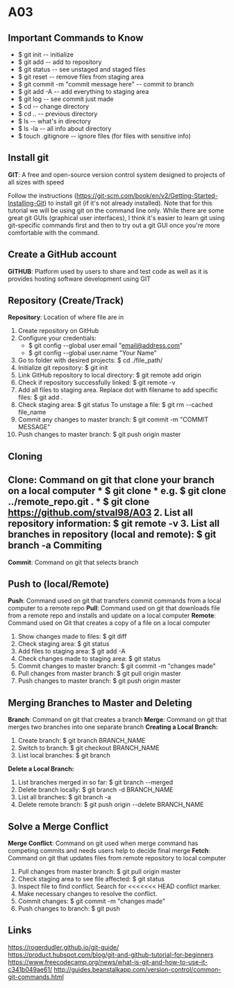 # A03
Important Commands to Know
--------------------------------
+ $ git init -- initialize
+ $ git add -- add to repository
+ $ git status -- see unstaged and staged files
+ $ git reset -- remove files from staging area
+ $ git commit -m "commit message here" -- commit to branch
+ $ git add -A -- add everything to staging area
+ $ git log -- see commit just made
+ $ cd  -- change directory
+ $ cd .. -- previous directory
+ $ ls -- what's in directory
+ $ ls -la -- all info about directory
+ $ touch .gitignore -- ignore files (for files with sensitive info)

Install git
-------------------
**GIT**: A free and open-source version control system designed to projects of all sizes with speed

Follow the instructions (https://git-scm.com/book/en/v2/Getting-Started-Installing-Git) to install git (if it's not already installed). Note that for this tutorial we will be using git on the command line only. While there are some great git GUIs (graphical user interfaces), I think it's easier to learn git using git-specific commands first and then to try out a git GUI once you're more comfortable with the command. 

Create a GitHub account
-------------------------------
**GITHUB**: Platform used by users to share and test code as well as it is provides hosting software development using GIT

Repository (Create/Track)
----------------------------
**Repository**: Location of where file are in
1. Create repository on GitHub
2. Configure your credentials: 
	* $ git config --global user.email "email@address.com"
	* $ git config --global user.name "Your Name"
4. Go to folder with desired projects: $ cd ./file_path/
5. Initialize git repository: $ git init
6. Link GitHub repository to local directory: 
	$ git remote add origin <repository URL>
7. Check if repository successfully linked:
	$ git remote -v
8. Add all files to staging area. Replace dot with filename to add specific files: 
	$ git add . 
9. Check staging area: $ git status
	To unstage a file: $ git rm --cached file_name 
10. Commit any changes to master branch: 
	$ git commit -m "COMMIT MESSAGE"
11. Push changes to master branch: $ git push origin master

Cloning
---------------------
**Clone**: Command on git that clone your branch on a local computer
	* $ git clone <repository URL> <WHERE U WANT TO CLONE>
	* e.g. $ git clone ../remote_repo.git .
		* $ git clone https://github.com/stval98/A03
2. List all repository information: $ git remote -v 
3. List all branches in repository (local and remote): $ git branch -a 
Commiting
----------------------
**Commit**: Command on git that selects branch


Push to (local/Remote)
-----------------------
**Push**: Command used on git that transfers commit commands from a local computer to a remote repo
**Pull**: Command used on git that downloads file from a remote repo and installs and update on a local computer
**Remote**: Command used on Git that creates a copy of a file on a local computer
1. Show changes made to files: $ git diff
2. Check staging area: $ git status
3. Add files to staging area: $ git add -A
4. Check changes made to staging area: $ git status
5. Commit changes to master branch: $ git commit -m "changes made"
4. Pull changes from master branch: $ git pull origin master
5. Push changes to master branch: $ git push origin master 

Merging Branches to Master and Deleting
--------------------------
**Branch**: Command on git that creates a branch
**Merge**: Command on git that merges two branches into one separate branch
**Creating a Local Branch:**
1. Create branch: $ git branch BRANCH_NAME
2. Switch to branch: $ git checkout BRANCH_NAME 
3. List local branches: $ git branch

**Delete a Local Branch:**
1. List branches merged in so far: $ git branch --merged
2. Delete branch locally: $ git branch -d BRANCH_NAME
3. List all branches: $ git branch -a
4. Delete remote branch: $ git push origin --delete BRANCH_NAME

Solve a Merge Conflict
----------------------
**Merge Conflict**: Command on git used when merge command has competing commits and needs users help to decide final merge
**Fetch**: Command on git that updates files from remote repository to local computer
1. Pull changes from master branch: $ git pull origin master
2. Check staging area to see file affected: $ git status
3. Inspect file to find conflict. Search for <<<<<<< HEAD conflict marker.
4. Make necessary changes to resolve the conflict. 
5. Commit changes: $ git commit -m "changes made"
6. Push changes to branch: $ git push

Links
-------------
https://rogerdudler.github.io/git-guide/
https://product.hubspot.com/blog/git-and-github-tutorial-for-beginners
https://www.freecodecamp.org/news/what-is-git-and-how-to-use-it-c341b049ae61/
http://guides.beanstalkapp.com/version-control/common-git-commands.html
